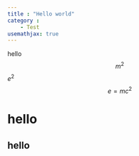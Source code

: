 ```yaml
---
title : "Hello world"
category :
    - Test
usemathjax: true
---
```


hello
$$m^2$$
$e^2$
$$
    e = mc^2
$$
# hello

## hello